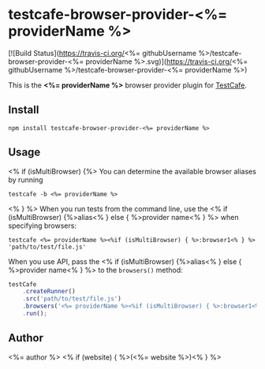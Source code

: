 # testcafe-browser-provider-<%= providerName %>
[![Build Status](https://travis-ci.org/<%= githubUsername %>/testcafe-browser-provider-<%= providerName %>.svg)](https://travis-ci.org/<%= githubUsername %>/testcafe-browser-provider-<%= providerName %>)

This is the **<%= providerName %>** browser provider plugin for [TestCafe](http://devexpress.github.io/testcafe).

## Install

```
npm install testcafe-browser-provider-<%= providerName %>
```

## Usage

<% if (isMultiBrowser) {%>
You can determine the available browser aliases by running
```
testcafe -b <%= providerName %>
```
<% } %>
When you run tests from the command line, use the <% if (isMultiBrowser) {%>alias<% } else { %>provider name<% } %> when specifying browsers:

```
testcafe <%= providerName %><%if (isMultiBrowser) { %>:browser1<% } %> 'path/to/test/file.js'
```


When you use API, pass the <% if (isMultiBrowser) {%>alias<% } else { %>provider name<% } %> to the `browsers()` method:

```js
testCafe
    .createRunner()
    .src('path/to/test/file.js')
    .browsers('<%= providerName %><%if (isMultiBrowser) { %>:browser1<% } %>')
    .run();
```

## Author
<%= author %> <% if (website) { %>(<%= website %>)<% } %>
